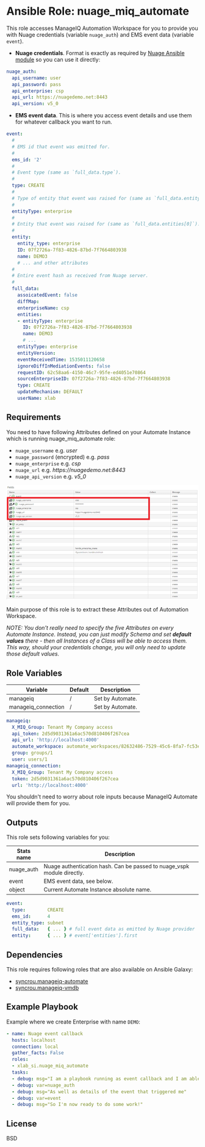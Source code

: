 Ansible Role: nuage_miq_automate
=========

This role accesses ManageIQ Automation Workspace for you to provide you with
Nuage credentials (variable `nuage_auth`) and EMS event data (variable `event`).

- **Nuage credentials**. Format is exactly as required by
[Nuage Ansible module](https://docs.ansible.com/ansible/latest/modules/nuage_vspk_module.html#parameters)
so you can use it directly:
```yaml
nuage_auth:
  api_username: user
  api_password: pass
  api_enterprise: csp
  api_url: https://nuagedemo.net:8443
  api_version: v5_0
```

- **EMS event data**. This is where you access event details and use them for
whatever callback you want to run.
```yaml
event:
  #
  # EMS id that event was emitted for.
  #
  ems_id: '2'
  #
  # Event type (same as `full_data.type`).
  #
  type: CREATE
  #
  # Type of entity that event was raised for (same as `full_data.entityType`).
  #
  entityType: enterprise
  #
  # Entity that event was raised for (same as `full_data.entities[0]`).
  # 
  entity:
    entity_type: enterprise
    ID: 07f2726a-7f83-4826-87bd-7f7664803938
    name: DEMO3
    # ... and other attributes
  #
  # Entire event hash as received from Nuage server.
  #
  full_data:
    assoicatedEvent: false
    diffMap: 
    enterpriseName: csp
    entities:
    - entityType: enterprise
      ID: 07f2726a-7f83-4826-87bd-7f7664803938
      name: DEMO3
      # ...
    entityType: enterprise
    entityVersion: 
    eventReceivedTime: 1535011120658
    ignoreDiffInMediationEvents: false
    requestID: 62c58aa6-4150-46c7-95fe-ed4051e70864
    sourceEnterpriseID: 07f2726a-7f83-4826-87bd-7f7664803938
    type: CREATE
    updateMechanism: DEFAULT
    userName: xlab
```

Requirements
------------

You need to have following Attributes defined on your Automate Instance which is
running nuage_miq_automate role:

- `nuage_username` e.g. *user*
- `nuage_password` (encrypted) e.g. *pass*
- `nuage_enterprise` e.g. *csp*
- `nuage_url` e.g. *ht<span>tps://nuagedemo.net:8443*
- `nuage_api_version` e.g. *v5_0*

![](docs/instance_attributes.png "Instance Attributes")

Main purpose of this role is to extract these Attributes out of Automation Workspace.

*NOTE: You don't really need to specify the five Attributes on every Automate Instance.
Instead, you can just modify Schema and set **default values** there -
then all Instances of a Class will be able to access them. This way, should your
credentials change, you will only need to update those default values.*

Role Variables
--------------

| Variable            | Default | Description |
|---------------------|---------|-------------|
| manageiq            | /       | Set by Automate.
| manageiq_connection | /       | Set by Automate.


```yaml
manageiq:
  X_MIQ_Group: Tenant My Company access
  api_token: 2d5d9031361a6ac570d810406f267cea
  api_url: 'http://localhost:4000'
  automate_workspace: automate_workspaces/82632486-7529-45c6-8fa7-fc53ebbb157d
  group: groups/1
  user: users/1
manageiq_connection:
  X_MIQ_Group: Tenant My Company access
  token: 2d5d9031361a6ac570d810406f267cea
  url: 'http://localhost:4000'
```

You shouldn't need to worry about role inputs because ManageIQ Automate will provide
them for you.

Outputs
-------
This role sets following variables for you:

| Stats name       | Description |
|------------------|-------------|
| nuage_auth       | Nuage authentication hash. Can be passed to nuage_vspk module directly.
| event            | EMS event data, see below.
| object           | Current Automate Instance absolute name.

```yaml
event:
  type:        CREATE
  ems_id:      4
  entity_type: subnet
  full_data:   { ... } # full event data as emitted by Nuage provider
  entity:      { ... } # event['entities'].first
```

Dependencies
------------

This role requires following roles that are also available on Ansible Galaxy:

- [syncrou.manageiq-automate](https://galaxy.ansible.com/syncrou/manageiq-automate)
- [syncrou.manageiq-vmdb](https://galaxy.ansible.com/syncrou/manageiq-vmdb)

Example Playbook
----------------

Example where we create Enterprise with name `DEMO`:

```yaml
- name: Nuage event callback
  hosts: localhost
  connection: local
  gather_facts: False
  roles:
  - xlab_si.nuage_miq_automate
  tasks:
  - debug: msg="I am a playbook running as event callback and I am able to access nuage credentials"
  - debug: var=nuage_auth
  - debug: msg="As well as details of the event that triggered me"
  - debug: var=event
  - debug: msg="So I'm now ready to do some work!"
```

License
-------

BSD
